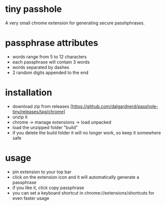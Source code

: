 # tiny passhole

A very small chrome extension for generating secure passhphrases.

# passphrase attributes
- words range from 5 to 12 characters
- each passphrase will contain 3 words
- words separated by dashes
- 2 random digits appended to the end

# installation
- download zip from releases [https://github.com/dalgardnerd/passhole-tiny/releases/tag/chrome]
- unzip it
- chrome -> manage extensions -> load unpacked
- load the unzipped folder "build"
- if you delete the build folder it will no longer work, so keep it somewhere safe

# usage
- pin extension to your top bar
- click on the extension icon and it will automatically generate a passphrase
- if you like it, click copy passphrase
- you can set a keyboard shortcut in chrome://extensions/shortcuts for even faster usage

